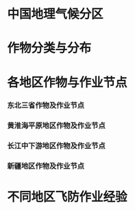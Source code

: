 # 中国地理气候分区
# 作物分类与分布
# 各地区作物与作业节点
### 东北三省作物及作业节点
### 黄淮海平原地区作物及作业节点
### 长江中下游地区作物及作业节点
### 新疆地区作物及作业节点

# 不同地区飞防作业经验
